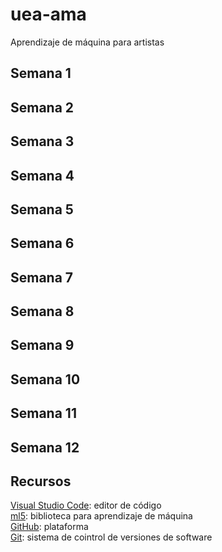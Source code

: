 # uea-ama
Aprendizaje de máquina para artistas
## Semana 1
## Semana 2
## Semana 3
## Semana 4
## Semana 5
## Semana 6
## Semana 7
## Semana 8
## Semana 9
## Semana 10
## Semana 11
## Semana 12
## Recursos
[Visual Studio Code](https://code.visualstudio.com/): editor de código  
[ml5](https://ml5js.org/): biblioteca para aprendizaje de máquina  
[GitHub](https://github.com): plataforma  
[Git](https://git-scm.com/): sistema de cointrol de versiones de software